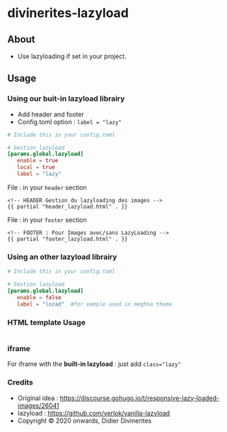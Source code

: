 # divinerites-lazyload

## About

- Use lazyloading if set in your project.

## Usage

### Using our buit-in lazyload librairy

- Add header and footer
- Config.toml option : `label = "lazy"`

```toml
# Include this in your config.toml

# Gestion lazyload
[params.global.lazyload]
   enable = true
   local = true
   label = "lazy"
```

File : in your `header` section

```go-html-template
<!-- HEADER Gestion du lazyloading des images -->
{{ partial "header_lazyload.html" . }}
```

File : in your `footer` section

```go-html-template
<!-- FOOTER : Pour Images avec/sans LazyLoading -->
{{ partial "footer_lazyload.html" . }}
```

### Using an other lazyload librairy

```toml
# Include this in your config.toml

# Gestion lazyload
[params.global.lazyload]
   enable = false
   label = "lozad"  #for eample used in meghna theme
```

### HTML template Usage

```go-html-template

```

### iframe

For iframe with the **built-in lazyload** : just add `class="lazy"`

### Credits

- Original idea : https://discourse.gohugo.io/t/responsive-lazy-loaded-images/26041
- lazyload : https://github.com/verlok/vanilla-lazyload
- Copyright © 2020 onwards, Didier Divinerites
